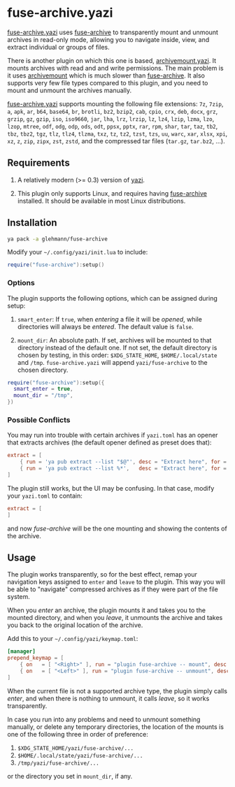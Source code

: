 # fuse-archive.yazi

[fuse-archive.yazi](https://github.com/glehmann/fuse-archive.yazi)
uses [fuse-archive](https://github.com/google/fuse-archive) to
transparently mount and unmount archives in read-only mode, allowing you to
navigate inside, view, and extract individual or groups of files.

There is another plugin on which this one is based,
[archivemount.yazi](https://github.com/AnirudhG07/archivemount.yazi). It
mounts archives with read and and write permissions. The main problem is it uses
[archivemount](https://github.com/cybernoid/archivemount) which is much slower
than [fuse-archive](https://github.com/google/fuse-archive).
It also supports very few file types compared to this plugin, and you need to
mount and unmount the archives manually.

[fuse-archive.yazi](https://github.com/glehmann/fuse-archive.yazi) supports
mounting the following file extensions:
`7z`, `7zip`, `a`, `apk`, `ar`, `b64`, `base64`, `br`, `brotli`, `bz2`, `bzip2`, `cab`,
`cpio`, `crx`, `deb`, `docx`, `grz`, `grzip`, `gz`, `gzip`, `iso`, `iso9660`,
`jar`, `lha`, `lrz`, `lrzip`, `lz`, `lz4`, `lzip`, `lzma`, `lzo`, `lzop`,
`mtree`, `odf`, `odg`, `odp`, `ods`, `odt`, `ppsx`, `pptx`, `rar`, `rpm`, `shar`, `tar`,
`taz`, `tb2`, `tbz`, `tbz2`, `tgz`, `tlz`, `tlz4`, `tlzma`, `txz`, `tz`, `tz2`,
`tzst`, `tzs`, `uu`, `warc`, `xar`, `xlsx`, `xpi`, `xz`, `z`, `zip`, `zipx`, `zst`, `zstd`,
and the compressed tar files (`tar.gz`, `tar.bz2`, …).

## Requirements

1. A relatively modern (>= 0.3) version of
[yazi](https://github.com/sxyazi/yazi).

2. This plugin only supports Linux, and requires having
[fuse-archive](https://github.com/google/fuse-archive) installed. It should be
available in most Linux distributions.

## Installation

```sh
ya pack -a glehmann/fuse-archive
```

Modify your `~/.config/yazi/init.lua` to include:

``` lua
require("fuse-archive"):setup()
```

### Options

The plugin supports the following options, which can be assigned during setup:

1. `smart_enter`: If `true`, when *entering* a file it will be *opened*, while
directories will always be *entered*. The default value is `false`.

2. `mount_dir`: An absolute path. If set, archives will be mounted to that
directory instead of the default one. If not set, the default directory is
chosen by testing, in this order: `$XDG_STATE_HOME`, `$HOME/.local/state`
and `/tmp`. `fuse-archive.yazi` will append `yazi/fuse-archive` to the chosen
directory.

``` lua
require("fuse-archive"):setup({
  smart_enter = true,
  mount_dir = "/tmp",
})
```

### Possible Conflicts

You may run into trouble with certain archives if `yazi.toml` has an opener
that extracts archives (the default opener defined as preset does that):

``` toml
extract = [
	{ run = 'ya pub extract --list "$@"', desc = "Extract here", for = "unix" },
	{ run = 'ya pub extract --list %*',   desc = "Extract here", for = "windows" },
]
```

The plugin still works, but the UI may be confusing.
In that case, modify your `yazi.toml` to contain:

``` toml
extract = [
]
```

and now *fuse-archive* will be the one mounting and showing the contents of the
archive.

## Usage

The plugin works transparently, so for the best effect, remap your navigation
keys assigned to `enter` and `leave` to the plugin. This way you will be able
to "navigate" compressed archives as if they were part of the file system.

When you *enter* an archive, the plugin mounts it and takes you to the mounted
directory, and when you *leave*, it unmounts the archive and takes you back to
the original location of the archive.

Add this to your `~/.config/yazi/keymap.toml`:

``` toml
[manager]
prepend_keymap = [
    { on   = [ "<Right>" ], run = "plugin fuse-archive -- mount", desc = "Enter or Mount selected archive" },
    { on   = [ "<Left>" ], run = "plugin fuse-archive -- unmount", desc = "Leave or Unmount selected archive" },
]
```

When the current file is not a supported archive type, the plugin simply calls
*enter*, and when there is nothing to unmount, it calls *leave*, so it works
transparently.

In case you run into any problems and need to unmount something manually, or
delete any temporary directories, the location of the mounts is one of the
following three in order of preference:

1. `$XDG_STATE_HOME/yazi/fuse-archive/...`
2. `$HOME/.local/state/yazi/fuse-archive/...`
3. `/tmp/yazi/fuse-archive/...`

or the directory you set in `mount_dir`, if any.
